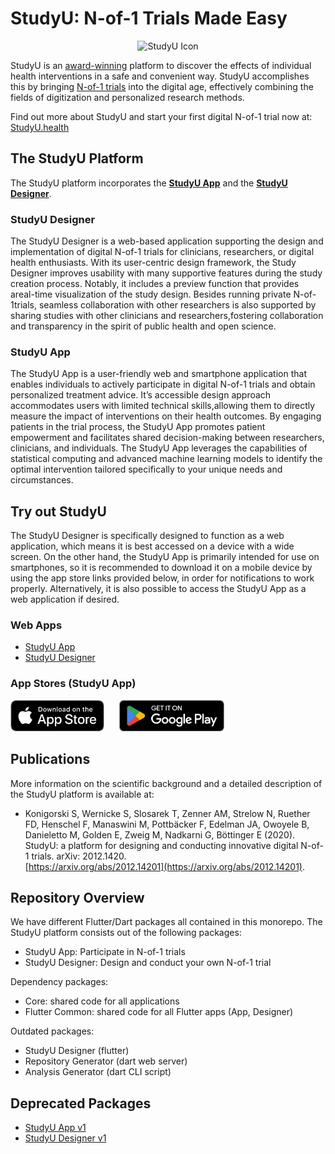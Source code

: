 # StudyU: N-of-1 Trials Made Easy

<p align="center">
  <img src="https://www.studyu.health/img/icon_wide.png" height="200" 
  alt="StudyU Icon">
</p>

StudyU is an <a href="https://www.studyu.health/blog/best-idea-award">
award-winning</a> platform to discover the effects of individual health 
interventions in a safe and convenient way. StudyU accomplishes this by bringing
[N-of-1 trials](https://www.studyu.health/docs/basics/n-of-1-trials) into the
digital age, effectively combining the fields of digitization and personalized
research methods.

Find out more about StudyU and start your first digital N-of-1 trial now at:
[StudyU.health](https://www.studyu.health)

## The StudyU Platform

The StudyU platform incorporates the **[StudyU App](https://app.studyu.health)**
and the **[StudyU Designer](https://designer.studyu.health)**.

### StudyU Designer

The StudyU Designer is a web-based application supporting the design and
implementation of digital N-of-1 trials for clinicians, researchers, or digital
health enthusiasts. With its user-centric design framework, the Study Designer
improves usability with many supportive features during the study creation
process. Notably, it includes a preview function that provides areal-time
visualization of the study design. Besides running private N-of-1trials,
seamless collaboration with other researchers is also supported by sharing
studies with other clinicians and researchers,fostering collaboration and
transparency in the spirit of public health and open science.

### StudyU App

The StudyU App is a user-friendly web and smartphone application that
enables individuals to actively participate in digital N-of-1 trials and obtain
personalized treatment advice. It’s accessible design approach accommodates users
with limited technical skills,allowing them to directly measure the impact of
interventions on their health outcomes. By engaging patients in the trial process,
the StudyU App promotes patient empowerment and facilitates shared
decision-making between researchers, clinicians, and individuals. The StudyU App
leverages the capabilities of statistical computing and advanced machine learning
models to identify the optimal intervention tailored specifically to your unique
needs and circumstances.

## Try out StudyU

The StudyU Designer is specifically designed to function as a web application,
which means it is best accessed on a device with a wide screen. On the other
hand, the StudyU App is primarily intended for use on smartphones, so it is
recommended to download it on a mobile device by using the app store links
provided below, in order for notifications to work properly. Alternatively, it
is also possible to access the StudyU App as a web application if desired.

### Web Apps

- [StudyU App](https://app.studyu.health)
- [StudyU Designer](https://designer.studyu.health)

### App Stores (StudyU App)

[<img src="resources/img/app-store-badge.png" height="50"
alt="Download on the App Store">](https://apps.apple.com/us/app/studyu-health/id1571991198)
[<img src="resources/img/google-play-badge.png" height="50"
alt="Get it on Google Play" style="margin-left: 20px">](https://play.google.com/store/apps/details?id=health.studyu.app)

## Publications

More information on the scientific background and a detailed description of
the StudyU platform is available at:

- Konigorski S, Wernicke S, Slosarek T, Zenner AM, Strelow N, Ruether FD,
Henschel F, Manaswini M, Pottbäcker F, Edelman JA, Owoyele B, Danieletto M,
Golden E, Zweig M, Nadkarni G, Böttinger E (2020).
StudyU: a platform for designing and conducting innovative digital N-of-1
trials. arXiv: 2012.1420.  
[https://arxiv.org/abs/2012.14201](https://arxiv.org/abs/2012.14201).

## Repository Overview

We have different Flutter/Dart packages all contained in this monorepo. The
StudyU platform consists out of the following packages:

- StudyU App: Participate in N-of-1 trials
- StudyU Designer: Design and conduct your own N-of-1 trial

Dependency packages:

- Core: shared code for all applications
- Flutter Common: shared code for all Flutter apps (App, Designer)

Outdated packages:

- StudyU Designer (flutter)
- Repository Generator (dart web server)
- Analysis Generator (dart CLI script)

## Deprecated Packages

- [StudyU App v1](https://app-v1.studyu.health)
- [StudyU Designer v1](https://designer-v1.studyu.health)
